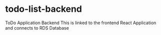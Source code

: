 # todo-list-backend

ToDo Application Backend
This is linked to the frontend React Application and connects to RDS Database
